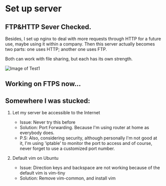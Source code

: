 # Set up server

## FTP&HTTP Sever Checked.
Besides, I set up nginx to deal with more requests through HTTP for a future use, maybe using it within a company. Then this server actually becomes two parts: one uses HTTP; another one uses FTP.

Both can work with file sharing, but each has its own strength.

![Image of Test1](https://github.com/Yambottle/Heroes_Never_Die/blob/master/ServerTest1.png)

## Working on FTPS now...

## Somewhere I was stucked:
1. Let my server be accessible to the Internet
    * Issue: Never try this before
    * Solution: Port Forwarding. Because I'm using router at home as everybody does.
    * P.S: Also, considering security, although personally I'm not good at it, I'm using 'iptable' to monitor the port to access and of course, never forget to use a customized port number. 
    
2. Default vim on Ubuntu
    * Issue: Direction keys and backspace are not working because of the default vim is vim-tiny
    * Solution: Remove vim-common, and install vim
